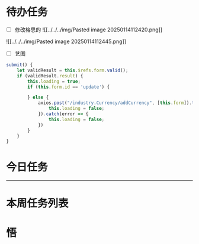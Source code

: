 # 待办任务
- [ ] 修改格思的
![[../../../img/Pasted image 20250114112420.png]]

![[../../../img/Pasted image 20250114112445.png]]

- [ ] 艺图
~~~js
submit() {
	let validResult = this.$refs.form.valid();
	if (validResult.result) {
		this.loading = true;
		if (this.form.id == 'update') {

		} else {
			axios.post("/industry.Currency/addCurrency", [this.form]).then((rs) => {
				this.loading = false;
			}).catch(error => {
				this.loading = false;
			})
		}
	}
}
~~~


# 今日任务





------
# 本周任务列表



# 悟